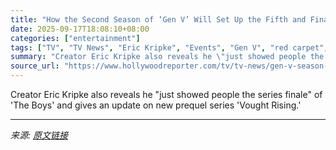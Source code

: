 ```yaml
---
title: "How the Second Season of ‘Gen V’ Will Set Up the Fifth and Final Season of ‘The Boys’"
date: 2025-09-17T18:08:10+08:00
categories: ["entertainment"]
tags: ["TV", "TV News", "Eric Kripke", "Events", "Gen V", "red carpet", "The Boys"]
summary: "Creator Eric Kripke also reveals he \"just showed people the series finale\" of 'The Boys' and gives an update on new prequel series 'Vought Rising.'"
source_url: "https://www.hollywoodreporter.com/tv/tv-news/gen-v-season-2-final-season-the-boys-1236369851/"
---
```


Creator Eric Kripke also reveals he "just showed people the series finale" of 'The Boys' and gives an update on new prequel series 'Vought Rising.'

---

*来源: [原文链接](https://www.hollywoodreporter.com/tv/tv-news/gen-v-season-2-final-season-the-boys-1236369851/)*
